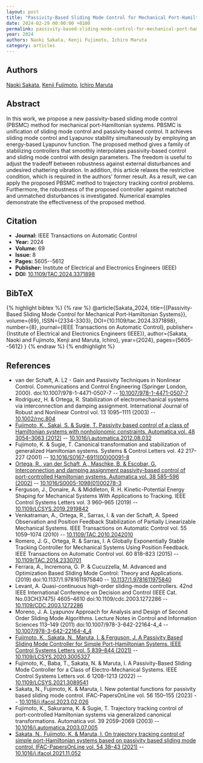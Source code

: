 ```yaml
---
layout: post
title: "Passivity-Based Sliding Mode Control for Mechanical Port-Hamiltonian Systems"
date: 2024-02-29 00:00:00 +0100
permalink: passivity-based-sliding-mode-control-for-mechanical-port-hamiltonian-systems
year: 2024
authors: Naoki Sakata, Kenji Fujimoto, Ichiro Maruta
category: articles
---
```

 
## Authors
[Naoki Sakata](authors/naoki_sakata), [Kenji Fujimoto](authors/kenji_fujimoto), [Ichiro Maruta](authors/ichiro_maruta)
 
## Abstract
In this work, we propose a new passivity-based sliding mode control (PBSMC) method for mechanical port-Hamiltonian systems. PBSMC is unification of sliding mode control and passivity-based control. It achieves sliding mode control and Lyapunov stability simultaneously by employing an energy-based Lyapunov function. The proposed method gives a family of stabilizing controllers that smoothly interpolates passivity-based control and sliding mode control with design parameters. The freedom is useful to adjust the tradeoff between robustness against external disturbances and undesired chattering vibration. In addition, this article relaxes the restrictive condition, which is required in the authors' former result. As a result, we can apply the proposed PBSMC method to trajectory tracking control problems. Furthermore, the robustness of the proposed controller against matched and unmatched disturbances is investigated. Numerical examples demonstrate the effectiveness of the proposed method.
 
## Citation
- **Journal:** IEEE Transactions on Automatic Control
- **Year:** 2024
- **Volume:** 69
- **Issue:** 8
- **Pages:** 5605--5612
- **Publisher:** Institute of Electrical and Electronics Engineers (IEEE)
- **DOI:** [10.1109/TAC.2024.3371898](https://doi.org/10.1109/TAC.2024.3371898)
 
## BibTeX
{% highlight bibtex %}
{% raw %}
@article{Sakata_2024,
  title={{Passivity-Based Sliding Mode Control for Mechanical Port-Hamiltonian Systems}},
  volume={69},
  ISSN={2334-3303},
  DOI={10.1109/tac.2024.3371898},
  number={8},
  journal={IEEE Transactions on Automatic Control},
  publisher={Institute of Electrical and Electronics Engineers (IEEE)},
  author={Sakata, Naoki and Fujimoto, Kenji and Maruta, Ichiro},
  year={2024},
  pages={5605--5612}
}
{% endraw %}
{% endhighlight %}
 
## References
- van der Schaft, A. L2 - Gain and Passivity Techniques in Nonlinear Control. Communications and Control Engineering (Springer London, 2000). doi:10.1007/978-1-4471-0507-7 -- [10.1007/978-1-4471-0507-7](https://doi.org/10.1007/978-1-4471-0507-7)
- Rodríguez, H. & Ortega, R. Stabilization of electromechanical systems via interconnection and damping assignment. International Journal of Robust and Nonlinear Control vol. 13 1095–1111 (2003) -- [10.1002/rnc.804](https://doi.org/10.1002/rnc.804)
- [Fujimoto, K., Sakai, S. & Sugie, T. Passivity based control of a class of Hamiltonian systems with nonholonomic constraints. Automatica vol. 48 3054–3063 (2012)](passivity-based-control-of-a-class-of-hamiltonian-systems-with-nonholonomic-constraints) -- [10.1016/j.automatica.2012.08.032](https://doi.org/10.1016/j.automatica.2012.08.032)
- Fujimoto, K. & Sugie, T. Canonical transformation and stabilization of generalized Hamiltonian systems. Systems &amp; Control Letters vol. 42 217–227 (2001) -- [10.1016/S0167-6911(00)00091-8](https://doi.org/10.1016/S0167-6911(00)00091-8)
- [Ortega, R., van der Schaft, A., Maschke, B. & Escobar, G. Interconnection and damping assignment passivity-based control of port-controlled Hamiltonian systems. Automatica vol. 38 585–596 (2002)](interconnection-and-damping-assignment-passivity-based-control-of-port-controlled-hamiltonian-systems) -- [10.1016/S0005-1098(01)00278-3](https://doi.org/10.1016/S0005-1098(01)00278-3)
- Ferguson, J., Donaire, A. & Middleton, R. H. Kinetic-Potential Energy Shaping for Mechanical Systems With Applications to Tracking. IEEE Control Systems Letters vol. 3 960–965 (2019) -- [10.1109/LCSYS.2019.2919842](https://doi.org/10.1109/LCSYS.2019.2919842)
- Venkatraman, A., Ortega, R., Sarras, I. & van der Schaft, A. Speed Observation and Position Feedback Stabilization of Partially Linearizable Mechanical Systems. IEEE Transactions on Automatic Control vol. 55 1059–1074 (2010) -- [10.1109/TAC.2010.2042010](https://doi.org/10.1109/TAC.2010.2042010)
- Romero, J. G., Ortega, R. & Sarras, I. A Globally Exponentially Stable Tracking Controller for Mechanical Systems Using Position Feedback. IEEE Transactions on Automatic Control vol. 60 818–823 (2015) -- [10.1109/TAC.2014.2330701](https://doi.org/10.1109/TAC.2014.2330701)
- Ferrara, A., Incremona, G. P. & Cucuzzella, M. Advanced and Optimization Based Sliding Mode Control: Theory and Applications. (2019) doi:10.1137/1.9781611975840 -- [10.1137/1.9781611975840](https://doi.org/10.1137/1.9781611975840)
- Levant, A. Quasi-continuous high-order sliding-mode controllers. 42nd IEEE International Conference on Decision and Control (IEEE Cat. No.03CH37475) 4605–4610 doi:10.1109/cdc.2003.1272286 -- [10.1109/CDC.2003.1272286](https://doi.org/10.1109/CDC.2003.1272286)
- Moreno, J. A. Lyapunov Approach for Analysis and Design of Second Order Sliding Mode Algorithms. Lecture Notes in Control and Information Sciences 113–149 (2011) doi:10.1007/978-3-642-22164-4_4 -- [10.1007/978-3-642-22164-4_4](https://doi.org/10.1007/978-3-642-22164-4_4)
- [Fujimoto, K., Sakata, N., Maruta, I. & Ferguson, J. A Passivity Based Sliding Mode Controller for Simple Port-Hamiltonian Systems. IEEE Control Systems Letters vol. 5 839–844 (2021)](a-passivity-based-sliding-mode-controller-for-simple-port-hamiltonian-systems) -- [10.1109/LCSYS.2020.3005327](https://doi.org/10.1109/LCSYS.2020.3005327)
- Fujimoto, K., Baba, T., Sakata, N. & Maruta, I. A Passivity-Based Sliding Mode Controller for a Class of Electro-Mechanical Systems. IEEE Control Systems Letters vol. 6 1208–1213 (2022) -- [10.1109/LCSYS.2021.3089541](https://doi.org/10.1109/LCSYS.2021.3089541)
- Sakata, N., Fujimoto, K. & Maruta, I. New potential functions for passivity based sliding mode control. IFAC-PapersOnLine vol. 56 150–155 (2023) -- [10.1016/j.ifacol.2023.02.026](https://doi.org/10.1016/j.ifacol.2023.02.026)
- Fujimoto, K., Sakurama, K. & Sugie, T. Trajectory tracking control of port-controlled Hamiltonian systems via generalized canonical transformations. Automatica vol. 39 2059–2069 (2003) -- [10.1016/j.automatica.2003.07.005](https://doi.org/10.1016/j.automatica.2003.07.005)
- [Sakata, N., Fujimoto, K. & Maruta, I. On trajectory tracking control of simple port-Hamiltonian systems based on passivity based sliding mode control. IFAC-PapersOnLine vol. 54 38–43 (2021)](on-trajectory-tracking-control-of-simple-port-hamiltonian-systems-based-on-passivity-based-sliding-mode-control) -- [10.1016/j.ifacol.2021.11.052](https://doi.org/10.1016/j.ifacol.2021.11.052)

